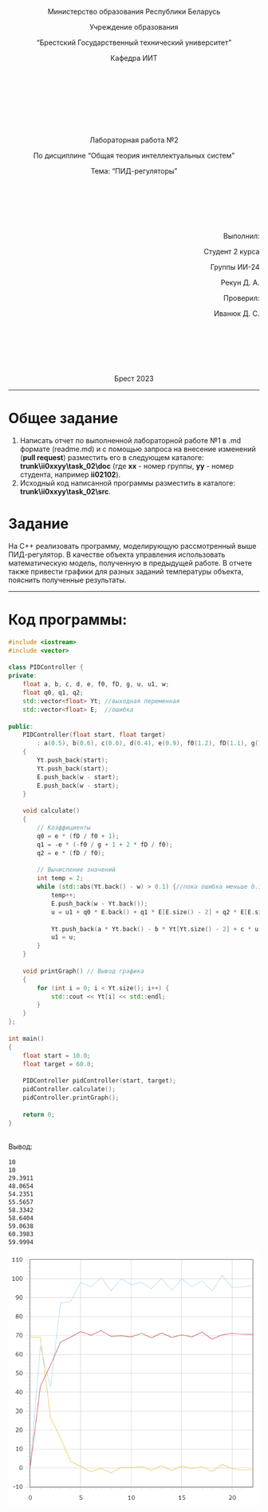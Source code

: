 ﻿<p align="center"> Министерство образования Республики Беларусь</p>
<p align="center">Учреждение образования</p>
<p align="center">“Брестский Государственный технический университет”</p>
<p align="center">Кафедра ИИТ</p>
<br><br><br><br><br><br><br>
<p align="center">Лабораторная работа №2</p>
<p align="center">По дисциплине “Общая теория интеллектуальных систем”</p>
<p align="center">Тема: “ПИД-регуляторы”</p>
<br><br><br><br><br>
<p align="right">Выполнил:</p>
<p align="right">Студент 2 курса</p>
<p align="right">Группы ИИ-24</p>
<p align="right">Рекун Д. А.</p>
<p align="right">Проверил:</p>
<p align="right">Иванюк Д. С.</p>
<br><br><br><br><br>
<p align="center">Брест 2023</p>

---

# Общее задание #
1. Написать отчет по выполненной лабораторной работе №1 в .md формате (readme.md) и с помощью запроса на внесение изменений (**pull request**) разместить его в следующем каталоге: **trunk\ii0xxyy\task_02\doc** (где **xx** - номер группы, **yy** - номер студента, например **ii02102**).
2. Исходный код написанной программы разместить в каталоге: **trunk\ii0xxyy\task_02\src**.

# Задание #
На С++ реализовать программу, моделирующую рассмотренный выше ПИД-регулятор.  В качестве объекта управления использовать математическую модель, полученную в предыдущей работе.
В отчете также привести графики для разных заданий температуры объекта, пояснить полученные результаты.

---
# Код программы: #
```cpp
#include <iostream>
#include <vector>

class PIDController {
private:
    float a, b, c, d, e, f0, fD, g, u, u1, w;
    float q0, q1, q2;
    std::vector<float> Yt; //выходная переменная
    std::vector<float> E;  //ошибка

public:
    PIDController(float start, float target)
        : a(0.5), b(0.6), c(0.6), d(0.4), e(0.9), f0(1.2), fD(1.1), g(1.1), u(1.0), u1(1.0), w(target)
    {
        Yt.push_back(start); 
        Yt.push_back(start);
        E.push_back(w - start); 
        E.push_back(w - start);
    }

    void calculate()
    {
        // Коэффициенты
        q0 = e * (fD / f0 + 1);
        q1 = -e * (-f0 / g + 1 + 2 * fD / f0);
        q2 = e * (fD / f0);

        // Вычисление значений
        int temp = 2;
        while (std::abs(Yt.back() - w) > 0.1) {//пока ошибка меньше 0.1
            temp++;
            E.push_back(w - Yt.back());
            u = u1 + q0 * E.back() + q1 * E[E.size() - 2] + q2 * E[E.size() - 3]; //алгоритм работы ПИД-регулятора 

            Yt.push_back(a * Yt.back() - b * Yt[Yt.size() - 2] + c * u + d * std::sin(u1));
            u1 = u;
        }
    }

    void printGraph() // Вывод графика
    {
        for (int i = 0; i < Yt.size(); i++) {
            std::cout << Yt[i] << std::endl;
        }
    }
};

int main()
{
    float start = 10.0;
    float target = 60.0;

    PIDController pidController(start, target);
    pidController.calculate();
    pidController.printGraph();

    return 0;
}
    
```

Вывод:
```
10
10
29.3911
48.0654
54.2351
55.5657
58.3342
58.6404
59.0638
60.3983
59.9994
```
![grafik](picture.png)

